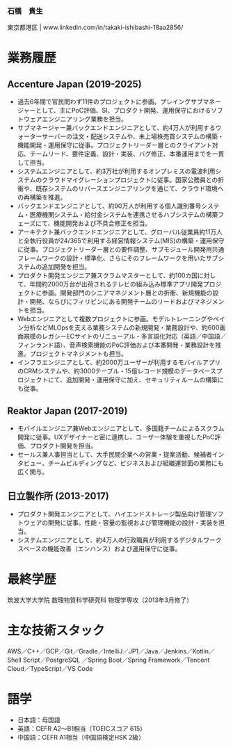 <h3 align="left">石橋　貴生</h3>
<p align="left">東京都港区 | www.linkedin.com/in/takaki-ishibashi-18aa2856/</p>

# 業務履歴
## Accenture Japan (2019-2025)
- 過去6年間で官民問わず11件のプロジェクトに参画。プレイングサブマネージャーとして、主にPoC評価、SI、プロダクト開発、運用保守におけるソフトウェアエンジニアリング業務を担当。
- サブマネージャー兼バックエンドエンジニアとして、約4万人が利用するウォーターサーバーの注文・配送システムや、未上場株売買システムの構築・機能開発・運用保守に従事。プロジェクトリーダー層とのクライアント対応、チームリード、要件定義、設計・実装、バグ修正、本番運用までを一貫して担当。
- システムエンジニアとして、約3万社が利用するオンプレミスの電波利用システムのクラウドマイグレーションプロジェクトに従事。国家公務員との折衝や、既存システムのリバースエンジニアリングを通じて、クラウド環境への再構築を推進。
- バックエンドエンジニアとして、約90万人が利用する個人識別番号システム・医療機関システム・給付金システムを連携させるハブシステムの構築フェーズにて、機能開発および不具合修正を担当。
- アーキテクト兼バックエンドエンジニアとして、グローバル従業員約11万人と全執行役員が24/365で利用する経営情報システム(MIS)の構築・運用保守に従事。プロジェクトリーダー層との要件調整、サブモジュール開発用共通フレームワークの設計・標準化、さらにそのフレームワークを用いたサブシステムの追加開発を担当。
- プロダクト開発エンジニア兼スクラムマスターとして、約100カ国に対して、年間約2000万台が出荷されるテレビの組み込み標準アプリ開発プロジェクトに参画。開発部門のシニアマネジメント層との折衝、新規機能の設計・開発、ならびにフィリピンにある開発チームのリードおよびマネジメントを担当。
- Webエンジニアとして複数プロジェクトに参画。モデルトレーニングやペイン分析などMLOpsを支える業務システムの新規開発・業務設計や、約600画面規模のレガシーECサイトのリニューアル・多言語化対応（英語／中国語／フィンランド語）、音声検索機能のPoC評価および本番開発・業務設計を推進。プロジェクトマネジメントも担当。
- インフラエンジニアとして、約2000万ユーザーが利用するモバイルアプリのCRMシステムや、約3000テーブル・15億レコード規模のデータベースプロジェクトにて、追加開発・運用保守に加え、セキュリティルームの構築にも従事。
## Reaktor Japan (2017-2019)
- モバイルエンジニア兼Webエンジニアとして、多国籍チームによるスクラム開発に従事。UXデザイナーと密に連携し、ユーザー体験を重視したPoC評価、プロダクト開発を担当。
- セールス兼人事担当として、大手民間企業への営業・提案活動、候補者インタビュー、チームビルディングなど、ビジネスおよび組織運営面の業務にも広く関与。
## 日立製作所 (2013-2017)
- プロダクト開発エンジニアとして、ハイエンドストレージ製品向け管理ソフトウェアの開発に従事。性能・容量の監視および管理機能の設計・実装を担当。
- システムエンジニアとして、約4万人の行政職員が利用するデジタルワークスペースの機能改善（エンハンス）および運用保守に従事。

# 最終学歴
筑波大学大学院 数理物質科学研究科 物理学専攻（2013年3月修了）

# 主な技術スタック
AWS／C++／GCP／Git／Gradle／IntelliJ／JP1／Java／Jenkins／Kotlin／Shell Script／PostgreSQL
／Spring Boot／Spring Framework／Tencent Cloud／TypeScript／VS Code

# 語学
- 日本語：母国語
- 英語：CEFR A2～B1相当（TOEICスコア 615）
- 中国語：CEFR A1相当（中国語検定HSK 2級）
